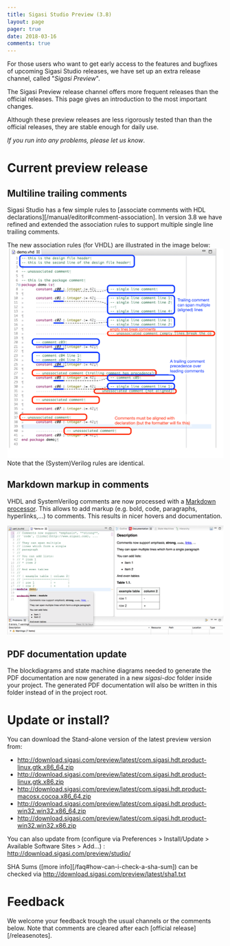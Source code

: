 ```yaml
---
title: Sigasi Studio Preview (3.8)
layout: page
pager: true
date: 2018-03-16
comments: true
---
```


For those users who want to get early access to the features and bugfixes of upcoming Sigasi Studio releases, we have set up an extra release channel, called "*Sigasi Preview*".

The Sigasi Preview release channel offers more frequent releases than the official releases. This page gives an introduction to the most important changes.

Although these preview releases are less rigorously tested than than the official releases, they are stable enough for daily use.

*If you run into any problems, please let us know*.

# Current preview release

## Multiline trailing comments

Sigasi Studio has a few simple rules to [associate comments with HDL declarations][/manual/editor#comment-association]. In version 3.8 we have refined and extended the association rules to support multiple single line trailing comments.

The new association rules (for VHDL) are illustrated in the image below:  
![comment association rules](/releasenotes/3.8/comment_association.png "comment association rules comment association")  
Note that the (System)Verilog rules are identical.

## Markdown markup in comments

VHDL and SystemVerilog comments are now processed with a [Markdown processor](https://en.wikipedia.org/wiki/Markdown). This allows to add markup (e.g. bold, code, paragraphs, hyperlinks,...) to comments. This results in nicer hovers and documentation.

![MarkDown in comments](/releasenotes/3.8/markdown_comments.png "markdown comments")

## PDF documentation update

The blockdiagrams and state machine diagrams needed to generate the PDF documentation are now generated in a new *sigasi-doc* folder inside your project.
The generated PDF documentation will also be written in this folder instead of in the project root.


# Update or install?

You can download the Stand-alone version of the latest preview version from:

* <http://download.sigasi.com/preview/latest/com.sigasi.hdt.product-linux.gtk.x86_64.zip>
* <http://download.sigasi.com/preview/latest/com.sigasi.hdt.product-linux.gtk.x86.zip>
* <http://download.sigasi.com/preview/latest/com.sigasi.hdt.product-macosx.cocoa.x86_64.zip>
* <http://download.sigasi.com/preview/latest/com.sigasi.hdt.product-win32.win32.x86_64.zip>
* <http://download.sigasi.com/preview/latest/com.sigasi.hdt.product-win32.win32.x86.zip>

You can also update from (configure via Preferences > Install/Update > Available Software Sites > Add...) :
  http://download.sigasi.com/preview/studio/

SHA Sums ([more info][/faq#how-can-i-check-a-sha-sum]) can be checked via <http://download.sigasi.com/preview/latest/sha1.txt>

# Feedback

We welcome your feedback trough the usual channels or the comments below. Note that comments are cleared after each [official release][/releasenotes].

